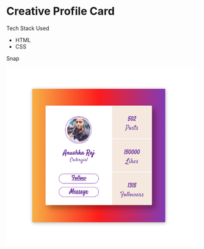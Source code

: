 # Creative Profile Card

Tech Stack Used
- HTML
- CSS


Snap

![Preview](/CreativeProfileCard/Capture.PNG)